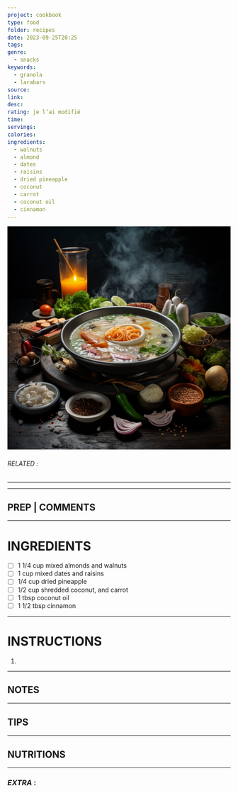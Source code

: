 ```yaml
---
project: cookbook
type: food
folder: recipes
date: 2023-09-25T20:25
tags: 
genre:
  - snacks
keywords:
  - granola
  - larabars
source: 
link: 
desc: 
rating: je l’ai modifié
time: 
servings: 
calories: 
ingredients:
  - walnuts
  - almond
  - dates
  - raisins
  - dried pineapple
  - coconut
  - carrot
  - coconut oil
  - cinnamon
---
```


![IMAGE](_default.png)

###### *RELATED* : 
---


---
## PREP | COMMENTS



---
# INGREDIENTS

- [ ] 1 1/4 cup mixed almonds and walnuts
- [ ] 1 cup mixed dates and raisins
- [ ] 1/4 cup dried pineapple 
- [ ] 1/2 cup shredded coconut, and carrot
- [ ] 1 tbsp coconut oil
- [ ] 1 1/2 tbsp cinnamon

---
# INSTRUCTIONS

1. 

---
## NOTES



---
## TIPS



---
## NUTRITIONS



---
### *EXTRA* :




